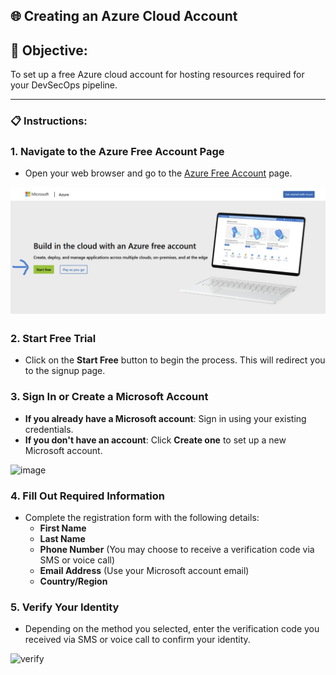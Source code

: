 ## 🌐 Creating an Azure Cloud Account
## 🎯 Objective:
To set up a free Azure cloud account for hosting resources required for your DevSecOps pipeline.

--- 

### 📋 Instructions:

### 1. Navigate to the Azure Free Account Page
- Open your web browser and go to the [Azure Free Account](https://azure.microsoft.com/en-us/free) page.

![image](https://github.com/sowmyavallepu/DevSecOPS-Project/blob/f9f0dd977273a95d0bf3e4eb9388f8482a088b92/Screenshot%20(5).png)

### 2. Start Free Trial
- Click on the **Start Free** button to begin the process. This will redirect you to the signup page.


### 3. Sign In or Create a Microsoft Account
- **If you already have a Microsoft account**: Sign in using your existing credentials.
- **If you don't have an account**: Click **Create one** to set up a new Microsoft account.

![image](https://github.com/user-attachments/assets/bb1628bb-d591-4cee-823c-a11b2a707c10)

### 4. Fill Out Required Information
- Complete the registration form with the following details:
  - **First Name**
  - **Last Name**
  - **Phone Number** (You may choose to receive a verification code via SMS or voice call)
  - **Email Address** (Use your Microsoft account email)
  - **Country/Region**
 
### 5. Verify Your Identity
- Depending on the method you selected, enter the verification code you received via SMS or voice call to confirm your identity.

![verify](https://github.com/user-attachments/assets/8876b9f1-f38d-4b8c-ba27-db97f2578af8)



